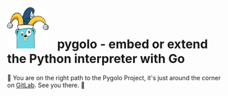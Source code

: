 # <img width="96px" height="96px" src="./images/logo-small.png" alt="Go mascot wearing a hat with Python logo colors" /> &nbsp; pygolo - embed or extend the Python interpreter with Go

🫧 You are on the right path to the Pygolo Project, it's just around the corner on [GitLab](https://gitlab.com/pygolo/py/-/blob/main/README.md). See you there. 🫧
